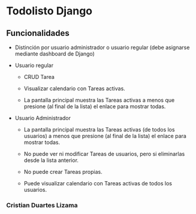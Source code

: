 # Todolisto Django

## Funcionalidades

- Distinción por usuario administrador o usuario regular (debe asignarse mediante dashboard de Django)

- Usuario regular

  - CRUD Tarea

  - Visualizar calendario con Tareas activas.

  - La pantalla principal muestra las Tareas activas a menos que presione (al final de la lista) el enlace para mostrar todas.

- Usuario Administrador

  - La pantalla principal muestra las Tareas activas (de todos los usuarios) a menos que presione (al final de la lista) el enlace para mostrar todas.

  - No puede ver ni modificar Tareas de usuarios, pero si eliminarlas desde la lista anterior.

  - No puede crear Tareas propias.

  - Puede visualizar calendario con Tareas activas de todos los usuarios.

### Cristian Duartes Lizama